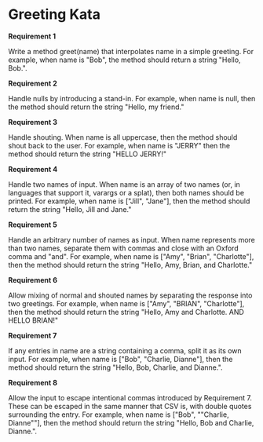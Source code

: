 # Greeting Kata

**Requirement 1**

Write a method greet(name) that interpolates name in a simple greeting. For example, when name is "Bob", the method should return a string "Hello, Bob.".

**Requirement 2**

Handle nulls by introducing a stand-in. For example, when name is null, then the method should return the string "Hello, my friend."

**Requirement 3**

Handle shouting. When name is all uppercase, then the method should shout back to the user. For example, when name is "JERRY" then the method should return the string "HELLO JERRY!"

**Requirement 4**

Handle two names of input. When name is an array of two names (or, in languages that support it, varargs or a splat), then both names should be printed. For example, when name is ["Jill", "Jane"], then the method should return the string "Hello, Jill and Jane."

**Requirement 5**

Handle an arbitrary number of names as input. When name represents more than two names, separate them with commas and close with an Oxford comma and "and". For example, when name is ["Amy", "Brian", "Charlotte"], then the method should return the string "Hello, Amy, Brian, and Charlotte."

**Requirement 6**

Allow mixing of normal and shouted names by separating the response into two greetings. For example, when name is ["Amy", "BRIAN", "Charlotte"], then the method should return the string "Hello, Amy and Charlotte. AND HELLO BRIAN!"

**Requirement 7**

If any entries in name are a string containing a comma, split it as its own input. For example, when name is ["Bob", "Charlie, Dianne"], then the method should return the string "Hello, Bob, Charlie, and Dianne.".

**Requirement 8**

Allow the input to escape intentional commas introduced by Requirement 7. These can be escaped in the same manner that CSV is, with double quotes surrounding the entry. For example, when name is ["Bob", "\"Charlie, Dianne\""], then the method should return the string "Hello, Bob and Charlie, Dianne.".